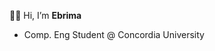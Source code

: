 👋🏾 Hi, I’m **Ebrima**
- Comp. Eng Student @ Concordia University

<!---
[![Top Langs](https://github-readme-stats.vercel.app/api/top-langs/?username=ebvjikx&layout=compact)](https://github.com/anuraghazra/github-readme-stats)


ebvjikx/ebvjikx is a ✨ special ✨ repository because its `README.md` (this file) appears on your GitHub profile.
You can click the Preview link to take a look at your changes.
--->
